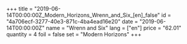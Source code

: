 +++
title = "2019-06-14T00:00:00Z_Modern_Horizons_Wrenn_and_Six_[en]_false"
id = "4a706ecf-3277-40e3-871c-4ba4ead16e20"
date = "2019-06-14T00:00:00Z"
name = "Wrenn and Six"
lang = ["en"]
price = "62.01"
quantity = 4
foil = false
set = "Modern Horizons"
+++
